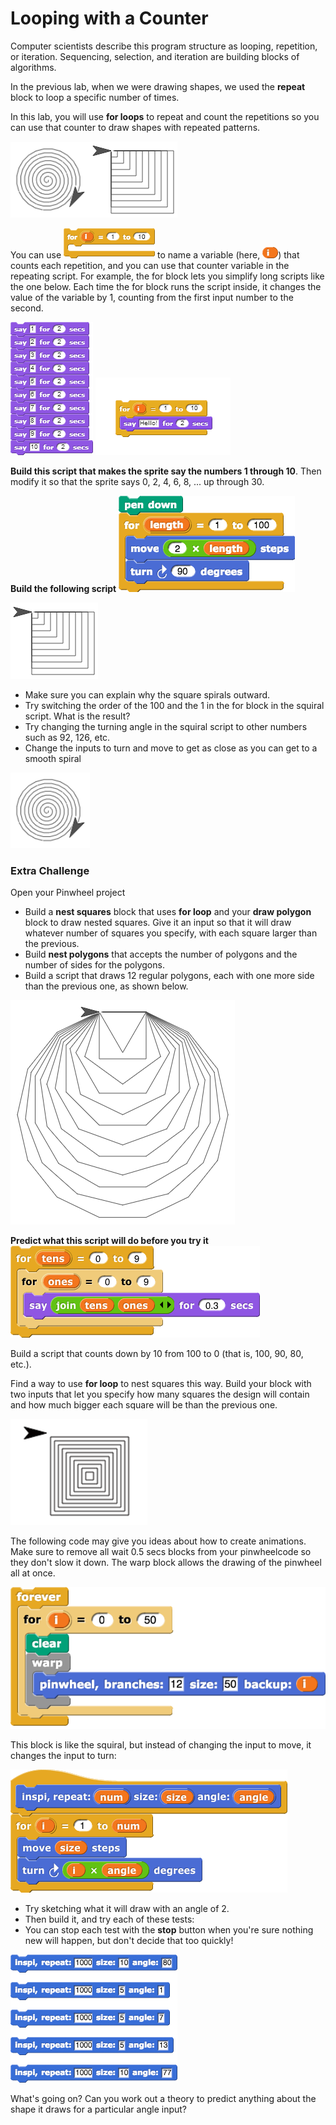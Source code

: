 # Looping with a Counter

Computer scientists describe this program structure as looping, repetition, or iteration. Sequencing, selection, and iteration are building blocks of algorithms.

In the previous lab, when we were drawing shapes, we used the **repeat** block to loop a specific number of times.

In this lab, you will use **for loops** to repeat and count the repetitions so you can use that counter to draw shapes with repeated patterns.

![](https://github.com/hoc-labs/images/blob/main/spiral.png?raw=true)![](https://github.com/hoc-labs/images/blob/main/nested-squares.png?raw=true)

You can use ![](https://github.com/hoc-labs/images/blob/main/for.png?raw=true) to name a variable (here, ![](https://github.com/hoc-labs/images/blob/main/variable-i.png?raw=true)) that counts each repetition, and you can use that counter variable in the repeating script. For example, the for block lets you simplify long scripts like the one below. Each time the for block runs the script inside, it changes the value of the variable by 1, counting from the first input number to the second.

![](https://github.com/hoc-labs/images/blob/main/for-loop-equivalent.png?raw=true)  ![](https://github.com/hoc-labs/images/blob/main/for-loop-drag-i.gif?raw=true)

**Build this script that makes the sprite say the numbers 1 through 10**.
Then modify it so that the sprite says 0, 2, 4, 6, 8, ... up through 30.


**Build the following script**
![](https://github.com/hoc-labs/images/blob/main/squirral-script.png?raw=true) 

![](https://github.com/hoc-labs/images/blob/main/nested-squares.png?raw=true)

* Make sure you can explain why the square spirals outward.
* Try switching the order of the 100 and the 1 in the for block in the squiral script. What is the result?
* Try changing the turning angle in the squiral script to other numbers such as 92, 126, etc.
* Change the inputs to turn and move to get as close as you can get to a smooth spiral

![](https://github.com/hoc-labs/images/blob/main/spiral.png?raw=true) 


### Extra Challenge
Open your Pinwheel project
* Build a **nest squares** block that uses **for loop** and your **draw polygon** block to draw nested squares. Give it an input so that it will draw whatever number of squares you specify, with each square larger than the previous. 
* Build **nest polygons** that accepts the number of polygons and the number of sides for the polygons.
* Build a script that draws 12 regular polygons, each with one more side than the previous one, as shown below.

![](https://github.com/hoc-labs/images/blob/main/polygons.png?raw=true) 

**Predict what this script will do before you try it**
![](https://github.com/hoc-labs/images/blob/main/nested-fors.png?raw=true) 

Build a script that counts down by 10 from 100 to 0 (that is, 100, 90, 80, etc.).

Find a way to use **for loop** to nest squares this way. Build your block with two inputs that let you specify how many squares the design will contain and how much bigger each square will be than the previous one.

![](https://github.com/hoc-labs/images/blob/main/concentric-squares.png?raw=true) 

The following code may give you ideas about how to create animations. Make sure to remove all wait 0.5 secs blocks from your pinwheelcode so they don't slow it down. The warp block allows the drawing of the pinwheel all at once.

![](https://github.com/hoc-labs/images/blob/main/animationCode.png?raw=true) 

This block is like the squiral, but instead of changing the input to move, it changes the input to turn:

![](https://github.com/hoc-labs/images/blob/main/inspi.png?raw=true) 

* Try sketching what it will draw with an angle of 2.
* Then build it, and try each of these tests:
* You can stop each test with the **stop** button when you're sure nothing new will happen, but don't decide that too quickly!

![](https://github.com/hoc-labs/images/blob/main/inspi-tests.png?raw=true) 

What's going on? Can you work out a theory to predict anything about the shape it draws for a particular angle input?